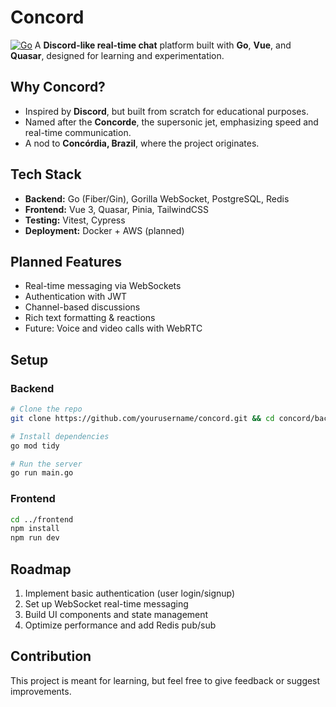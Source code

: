 # Concord
[![Go](https://github.com/andrelcunha/OtterMq/actions/workflows/go.yml/badge.svg)](https://github.com/andrelcunha/OtterMq/actions/workflows/go.yml)
A **Discord-like real-time chat** platform built with **Go**, **Vue**, and **Quasar**, designed for learning and experimentation.

## Why Concord?
- Inspired by **Discord**, but built from scratch for educational purposes.
- Named after the **Concorde**, the supersonic jet, emphasizing speed and real-time communication.
- A nod to **Concórdia, Brazil**, where the project originates.

## Tech Stack
- **Backend:** Go (Fiber/Gin), Gorilla WebSocket, PostgreSQL, Redis
- **Frontend:** Vue 3, Quasar, Pinia, TailwindCSS
- **Testing:** Vitest, Cypress
- **Deployment:** Docker + AWS (planned)

## Planned Features
- Real-time messaging via WebSockets  
- Authentication with JWT  
- Channel-based discussions  
- Rich text formatting & reactions  
- Future: Voice and video calls with WebRTC  

## Setup

### Backend
```bash
# Clone the repo
git clone https://github.com/yourusername/concord.git && cd concord/backend

# Install dependencies
go mod tidy

# Run the server
go run main.go
```

### Frontend
```bash
cd ../frontend
npm install
npm run dev
```

## Roadmap
1. Implement basic authentication (user login/signup)
1. Set up WebSocket real-time messaging
1. Build UI components and state management
1. Optimize performance and add Redis pub/sub

## Contribution
This project is meant for learning, but feel free to give feedback or suggest improvements.
